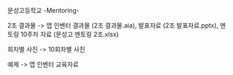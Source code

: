 문성고등학교 -Mentoring-

2조 결과물
-> 앱 인벤터 결과물 (2조 결과물.aia), 발표자료 (2조 발표자료.pptx), 멘토링 10주차 자료 (문성고 멘토링 2조.xlsx)

회차별 사진 
-> 10회차별 사진

예제
-> 앱 인벤터 교육자료



